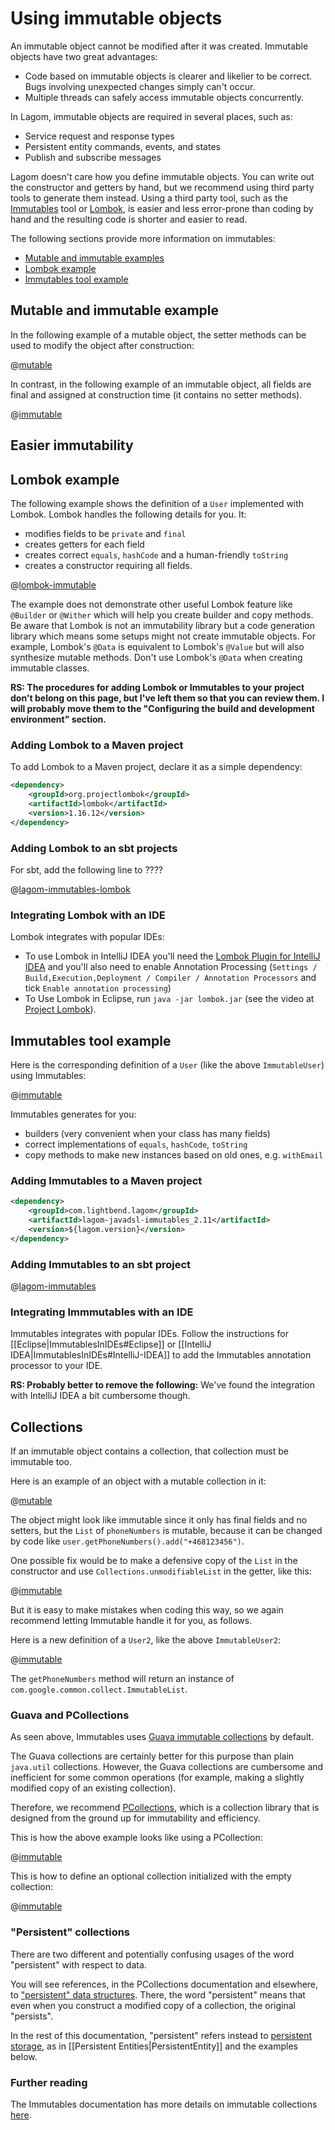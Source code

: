 # Using immutable objects

An immutable object cannot be modified after it was created. Immutable objects have two great advantages:

* Code based on immutable objects is clearer and likelier to be correct. Bugs involving unexpected changes simply can't occur.
* Multiple threads can safely access immutable objects concurrently.

In Lagom, immutable objects are required in several places, such as:

* Service request and response types
* Persistent entity commands, events, and states
* Publish and subscribe messages

Lagom doesn't care how you define immutable objects. You can write out the constructor and getters by hand, but we recommend using third party tools to generate them instead. Using a third party tool, such as the [Immutables](https://immutables.github.io) tool or [Lombok](https://projectlombok.org/index.html), is easier and less error-prone than coding by hand and the resulting code is shorter and easier to read.

The following sections provide more information on immutables:

* [Mutable and immutable examples](#Mutable-and-immutable-examples)
* [Lombok example](#Lombok-example)
* [Immutables tool example](#Immutables-tool-example)

## Mutable and immutable example
In the following example of a mutable object, the setter methods can be used to modify the object after construction:

@[mutable](code/docs/home/immutable/MutableUser.java)

In contrast, in the following example of an immutable object, all fields are final and assigned at construction time (it contains no setter methods).

@[immutable](code/docs/home/immutable/ImmutableUser.java)

## Easier immutability

## Lombok example

The following example shows the definition of a `User` implemented with Lombok. Lombok handles the following details for you. It:

* modifies fields to be `private` and `final`
* creates getters for each field
* creates correct `equals`, `hashCode` and a human-friendly `toString`
* creates a constructor requiring all fields.

@[lombok-immutable](code/docs/home/immutable/LombokUser.java)

The example does not demonstrate other useful Lombok feature like `@Builder` or `@Wither` which will help you create builder and copy methods. Be aware that Lombok is not an immutability library but a code generation library which means some setups might not create immutable objects. For example, Lombok's `@Data` is equivalent to Lombok's `@Value` but will also synthesize mutable methods. Don't use Lombok's `@Data` when creating immutable classes.

**RS: The procedures for adding Lombok or Immutables to your project don't belong on this page, but I've left them so that you can review them. I will probably move them to the "Configuring the build and development environment" section.**

### Adding Lombok to a Maven project
To add Lombok to a Maven project, declare it as a simple dependency:

```xml
<dependency>
    <groupId>org.projectlombok</groupId>
    <artifactId>lombok</artifactId>
    <version>1.16.12</version>
</dependency>
```

### Adding Lombok to an sbt projects
For sbt, add the following line to ????

@[lagom-immutables-lombok](code/lagom-immutables.sbt)

### Integrating Lombok with an IDE
Lombok integrates with popular IDEs:
* To use Lombok in IntelliJ IDEA you'll need the [Lombok Plugin for IntelliJ IDEA](https://plugins.jetbrains.com/idea/plugin/6317-lombok-plugin) and you'll also need to enable Annotation Processing (`Settings / Build,Execution,Deployment / Compiler / Annotation Processors` and tick `Enable annotation processing`)
* To Use Lombok in Eclipse, run `java -jar lombok.jar` (see the video at [Project Lombok](https://projectlombok.org/)).


## Immutables tool example

Here is the corresponding definition of a `User` (like the above `ImmutableUser`) using Immutables:

@[immutable](code/docs/home/immutable/AbstractUser.java)

Immutables generates for you:

* builders (very convenient when your class has many fields)
* correct implementations of `equals`, `hashCode`, `toString`
* copy methods to make new instances based on old ones, e.g. `withEmail`

### Adding Immutables to a Maven project

```xml
<dependency>
    <groupId>com.lightbend.lagom</groupId>
    <artifactId>lagom-javadsl-immutables_2.11</artifactId>
    <version>${lagom.version}</version>
</dependency>
```

### Adding Immutables to an sbt project

@[lagom-immutables](code/lagom-immutables.sbt)

### Integrating Immmutables with an IDE

Immutables integrates with popular IDEs. Follow the instructions for [[Eclipse|ImmutablesInIDEs#Eclipse]] or [[IntelliJ IDEA|ImmutablesInIDEs#IntelliJ-IDEA]] to add the Immutables annotation processor to your IDE. 


**RS: Probably better to remove the following:** We've found the integration with IntelliJ IDEA a bit cumbersome though.

## Collections

If an immutable object contains a collection, that collection must be immutable too.

Here is an example of an object with a mutable collection in it:

@[mutable](code/docs/home/immutable/MutableUser2.java)

The object might look like immutable since it only has final fields and no setters, but the `List` of `phoneNumbers` is mutable, because it can be changed by code like `user.getPhoneNumbers().add("+468123456")`.

One possible fix would be to make a defensive copy of the `List` in the constructor and use `Collections.unmodifiableList` in the getter, like this:

@[immutable](code/docs/home/immutable/ImmutableUser2.java)

But it is easy to make mistakes when coding this way, so we again recommend letting Immutable handle it for you, as follows.

Here is a new definition of a `User2`, like the above `ImmutableUser2`:

@[immutable](code/docs/home/immutable/AbstractUser2.java)

The `getPhoneNumbers` method will return an instance of `com.google.common.collect.ImmutableList`.

### Guava and PCollections

As seen above, Immutables uses [Guava immutable collections](https://github.com/google/guava/wiki/ImmutableCollectionsExplained) by default.

The Guava collections are certainly better for this purpose than plain `java.util` collections. However, the Guava collections are cumbersome and inefficient for some common operations (for example, making a slightly modified copy of an existing collection).

Therefore, we recommend [PCollections](https://pcollections.org/), which is a collection library that is designed from the ground up for immutability and efficiency.

This is how the above example looks like using a PCollection:

@[immutable](code/docs/home/immutable/AbstractUser3.java)

This is how to define an optional collection initialized with the empty collection:

@[immutable](code/docs/home/immutable/AbstractUser4.java)

### "Persistent" collections

There are two different and potentially confusing usages of the word "persistent" with respect to data.

You will see references, in the PCollections documentation and elsewhere, to ["persistent" data structures](https://en.wikipedia.org/wiki/Persistent_data_structure). There, the word "persistent" means that even when you construct a modified copy of a collection, the original "persists".

In the rest of this documentation, "persistent" refers instead to [persistent storage](https://en.wikipedia.org/wiki/Persistence_%28computer_science%29), as in [[Persistent Entities|PersistentEntity]] and the examples below.

### Further reading

The Immutables documentation has more details on immutable collections [here](https://immutables.github.io/immutable.html#array-collection-and-map-attributes).
